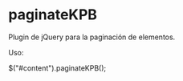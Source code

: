 paginateKPB
===========

Plugin de jQuery para la paginación de elementos.

Uso:

$("#content").paginateKPB();
